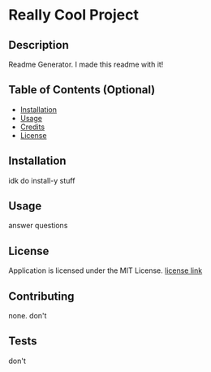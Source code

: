 

# Really Cool Project

## Description 

Readme Generator. I made this readme with it!


## Table of Contents (Optional)

* [Installation](#installation)
* [Usage](#usage)
* [Credits](#credits)
* [License](#license)


## Installation

idk do install-y stuff

## Usage 

answer questions

## License

Application is licensed under the MIT License.
[license link](https://choosealicense.com/licenses/mit/)

## Contributing

none. don't

## Tests

don't



